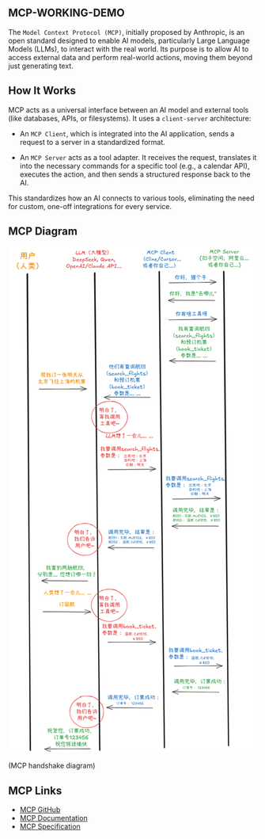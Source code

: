 ## MCP-WORKING-DEMO

The `Model Context Protocol (MCP)`, initially proposed by Anthropic, is an open standard designed to enable AI models, particularly Large Language Models (LLMs), to interact with the real world. Its purpose is to allow AI to access external data and perform real-world actions, moving them beyond just generating text.


## How It Works

MCP acts as a universal interface between an AI model and external tools (like databases, APIs, or filesystems). It uses a `client-server` architecture:

- An `MCP Client`, which is integrated into the AI application, sends a request to a server in a standardized format.

- An `MCP Server` acts as a tool adapter. It receives the request, translates it into the necessary commands for a specific tool (e.g., a calendar API), executes the action, and then sends a structured response back to the AI.

This standardizes how an AI connects to various tools, eliminating the need for custom, one-off integrations for every service.


## MCP Diagram

![MCP Diagram](./resources/mcp.png)

(MCP handshake diagram)


## MCP Links

- [MCP GitHub](https://github.com/modelcontextprotocol)
- [MCP Documentation](https://modelcontextprotocol.io/docs/getting-started/intro)
- [MCP Specification](https://modelcontextprotocol.io/specification/2025-06-18)
